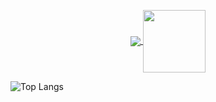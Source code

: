 <p align="center">
   <a href="https://github.com/fekenzofugi">
   <img align="center" src="https://github-readme-stats.vercel.app/api?username=fekenzofugi&show_icons=true&theme=dark&line_height=25&include_all_commits=true"/>
   </a>

   <a href="https://github.com/fekenzofugi">
      <img align="center" height="100px" src="https://github-readme-streak-stats.herokuapp.com/?user=fekenzofugi&theme=dark&line_height=33"/>
   </a>
</p>



<p align="right">
   
   ![Top Langs](https://github-readme-stats.vercel.app/api/top-langs/?username=anuraghazra&layout=compact&theme=dark)   
   
</p>


